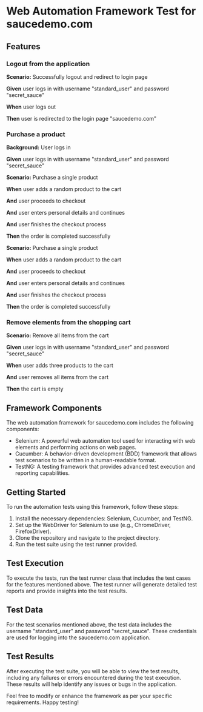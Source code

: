 # Web Automation Framework Test for saucedemo.com

## Features

### Logout from the application

**Scenario:** Successfully logout and redirect to login page

**Given** user logs in with username "standard_user" and password "secret_sauce"

**When** user logs out

**Then** user is redirected to the login page "saucedemo.com"

### Purchase a product

**Background:** User logs in

**Given** user logs in with username "standard_user" and password "secret_sauce"

**Scenario:** Purchase a single product

**When** user adds a random product to the cart

**And** user proceeds to checkout

**And** user enters personal details and continues

**And** user finishes the checkout process

**Then** the order is completed successfully

**Scenario:** Purchase a single product

**When** user adds a random product to the cart

**And** user proceeds to checkout

**And** user enters personal details and continues

**And** user finishes the checkout process

**Then** the order is completed successfully

### Remove elements from the shopping cart

**Scenario:** Remove all items from the cart

**Given** user logs in with username "standard_user" and password "secret_sauce"

**When** user adds three products to the cart

**And** user removes all items from the cart

**Then** the cart is empty

## Framework Components

The web automation framework for saucedemo.com includes the following components:

- Selenium: A powerful web automation tool used for interacting with web elements and performing actions on web pages.
- Cucumber: A behavior-driven development (BDD) framework that allows test scenarios to be written in a human-readable format.
- TestNG: A testing framework that provides advanced test execution and reporting capabilities.

## Getting Started

To run the automation tests using this framework, follow these steps:

1. Install the necessary dependencies: Selenium, Cucumber, and TestNG.
2. Set up the WebDriver for Selenium to use (e.g., ChromeDriver, FirefoxDriver).
3. Clone the repository and navigate to the project directory.
4. Run the test suite using the test runner provided.

## Test Execution

To execute the tests, run the test runner class that includes the test cases for the features mentioned above. The test runner will generate detailed test reports and provide insights into the test results.

## Test Data

For the test scenarios mentioned above, the test data includes the username "standard_user" and password "secret_sauce". These credentials are used for logging into the saucedemo.com application.

## Test Results

After executing the test suite, you will be able to view the test results, including any failures or errors encountered during the test execution. These results will help identify any issues or bugs in the application.

Feel free to modify or enhance the framework as per your specific requirements. Happy testing!
